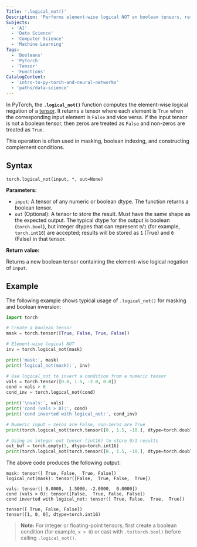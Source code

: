 ```yaml
---
Title: '.logical_not()'
Description: 'Performs element-wise logical NOT on boolean tensors, returning a tensor where each element is the boolean negation of the input.'
Subjects:
  - 'AI'
  - 'Data Science'
  - 'Computer Science'
  - 'Machine Learning'
Tags:
  - 'Booleans'
  - 'PyTorch'
  - 'Tensor'
  - 'Functions'
CatalogContent:
  - 'intro-to-py-torch-and-neural-networks'
  - 'paths/data-science'
---
```


In PyTorch, the **`.logical_not()`** function computes the element-wise logical negation of a [tensor](https://www.codecademy.com/resources/docs/pytorch/tensors). It returns a tensor where each element is `True` when the corresponding input element is `False` and vice versa. If the input tensor is not a boolean tensor, then zeros are treated as `False` and non-zeros are treated as `True`.

This operation is often used in masking, boolean indexing, and constructing complement conditions.

## Syntax

```pseudo
torch.logical_not(input, *, out=None)
```

**Parameters:**

- `input`: A tensor of any numeric or boolean dtype. The function returns a boolean tensor.
 - `out` (Optional): A tensor to store the result. Must have the same shape as the expected output. The typical dtype for the output is boolean (`torch.bool`), but integer dtypes that can represent `0`/`1` (for example, `torch.int16`) are accepted; results will be stored as `1` (True) and `0` (False) in that tensor.

**Return value:**

Returns a new boolean tensor containing the element-wise logical negation of `input`.

## Example

The following example shows typical usage of `.logical_not()` for masking and boolean inversion:

```py
import torch

# Create a boolean tensor
mask = torch.tensor([True, False, True, False])

# Element-wise logical NOT
inv = torch.logical_not(mask)

print('mask:', mask)
print('logical_not(mask):', inv)

# Use logical_not to invert a condition from a numeric tensor
vals = torch.tensor([0.0, 1.5, -2.0, 0.0])
cond = vals > 0
cond_inv = torch.logical_not(cond)

print('\nvals:', vals)
print('cond (vals > 0):', cond)
print('cond inverted with logical_not:', cond_inv)

# Numeric input — zeros are False, non-zeros are True
print(torch.logical_not(torch.tensor([0., 1.5, -10.], dtype=torch.double)))

# Using an integer out tensor (int16) to store 0/1 results
out_buf = torch.empty(3, dtype=torch.int16)
print(torch.logical_not(torch.tensor([0., 1.5, -10.], dtype=torch.double), out=out_buf))
```

The above code produces the following output:

```shell
mask: tensor([ True, False,  True, False])
logical_not(mask): tensor([False,  True, False,  True])

vals: tensor([ 0.0000,  1.5000, -2.0000,  0.0000])
cond (vals > 0): tensor([False,  True, False, False])
cond inverted with logical_not: tensor([ True, False,  True,  True])

tensor([ True, False, False])
tensor([1, 0, 0], dtype=torch.int16)
```

> **Note:** For integer or floating-point tensors, first create a boolean condition (for example, `x > 0`) or cast with `.to(torch.bool)` before calling `.logical_not()`.

